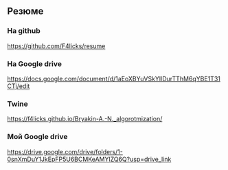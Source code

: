 ## Резюме
  
  ### На github
  https://github.com/F4licks/resume
  ### На Google drive
  https://docs.google.com/document/d/1aEoXBYuVSkYIlDurTThM6qYBE1T31CTj/edit
  ### Twine
  https://f4licks.github.io/Bryakin-A.-N._algorotmization/
  ### Мой Google drive
  https://drive.google.com/drive/folders/1-0snXmDuY1JkEpFP5U6BCMKeAMYlZQ6Q?usp=drive_link
